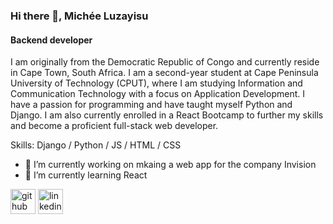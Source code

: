 ### Hi there 👋, Michée Luzayisu
#### Backend developer

I am originally from the Democratic Republic of Congo and currently reside in Cape Town, South Africa. I am a second-year student at Cape Peninsula University of Technology (CPUT), where I am studying Information and Communication Technology with a focus on Application Development. I have a passion for programming and have taught myself Python and Django. I am also currently enrolled in a React Bootcamp to further my skills and become a proficient full-stack web developer.

Skills: Django / Python / JS / HTML / CSS

- 🔭 I’m currently working on mkaing a web app for the company Invision 
- 🌱 I’m currently learning React 


[<img src='https://cdn.jsdelivr.net/npm/simple-icons@3.0.1/icons/github.svg' alt='github' height='40'>](https://github.com/Tolaman)  [<img src='https://cdn.jsdelivr.net/npm/simple-icons@3.0.1/icons/linkedin.svg' alt='linkedin' height='40'>](https://www.linkedin.com/in/www.linkedin.com/in/michée-luzayisu/)  

